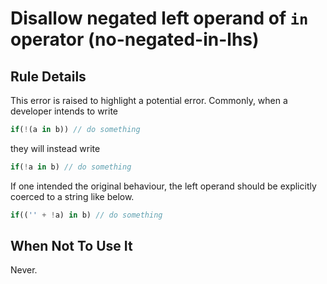 # Disallow negated left operand of `in` operator (no-negated-in-lhs)

## Rule Details

This error is raised to highlight a potential error. Commonly, when a developer intends to write

```js
if(!(a in b)) // do something
```

they will instead write

```js
if(!a in b) // do something
```

If one intended the original behaviour, the left operand should be explicitly coerced to a string like below.

```js
if(('' + !a) in b) // do something
```

## When Not To Use It

Never.
